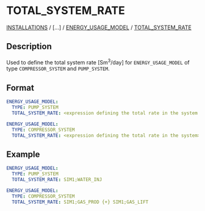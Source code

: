 # TOTAL_SYSTEM_RATE
 
[INSTALLATIONS](INSTALLATIONS) / [...] / 
[ENERGY_USAGE_MODEL](ENERGY_USAGE_MODEL) / 
[TOTAL_SYSTEM_RATE](TOTAL_SYSTEM_RATE)

## Description
Used to define the total system rate [Sm<sup>3</sup>/day] for `ENERGY_USAGE_MODEL` of type `COMPRESSOR_SYSTEM`
and `PUMP_SYSTEM`.

## Format
~~~~~~~~yaml
ENERGY_USAGE_MODEL:
  TYPE: PUMP_SYSTEM
  TOTAL_SYSTEM_RATE: <expression defining the total rate in the system [Sm3/day]>
~~~~~~~~

~~~~~~~~yaml
ENERGY_USAGE_MODEL:
  TYPE: COMPRESSOR_SYSTEM
  TOTAL_SYSTEM_RATE: <expression defining the total rate in the system>
~~~~~~~~

## Example
~~~~~~~~yaml
ENERGY_USAGE_MODEL:
  TYPE: PUMP_SYSTEM
  TOTAL_SYSTEM_RATE: SIM1;WATER_INJ
~~~~~~~~

~~~~~~~~yaml
ENERGY_USAGE_MODEL:
  TYPE: COMPRESSOR_SYSTEM
  TOTAL_SYSTEM_RATE: SIM1;GAS_PROD {+} SIM1;GAS_LIFT
~~~~~~~~

